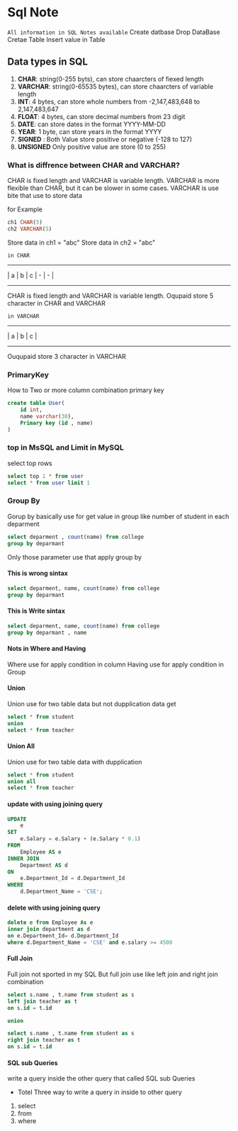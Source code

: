 
# Sql Note 

`All information in SQL Notes available`
Create datbase
Drop DataBase
Cretae Table
Insert value in Table

## Data types in SQL

1. **CHAR**: string(0-255 byts), can store chaarcters of fiexed length
2. **VARCHAR**: string(0-65535 bytes), can store chaarcters of variable length
3. **INT**: 4 bytes, can store whole numbers from -2,147,483,648 to 2,147,483,647
4. **FLOAT**: 4 bytes, can store decimal numbers from 23 digit
5. **DATE**:  can store dates in the format YYYY-MM-DD
6. **YEAR**: 1 byte, can store years in the format YYYY
7. **SIGNED** : Both Value store positive or negative (-128 to 127)
8. **UNSIGNED** Only positive value are store (0 to 255)


### What is diffrence between CHAR and VARCHAR?
CHAR is fixed length and VARCHAR is variable length.
VARCHAR is more flexible than CHAR, but it can be slower in some cases.
VARCHAR is use bite that use to store data

for Example
```SQL
ch1 CHAR(5)
ch2 VARCHAR(5)
```
Store data in ch1 = "abc"
Store data in ch2 = "abc"

`in CHAR`
_____________________
|  a | b   | c   |  -  |  -  |
_____________________
CHAR is fixed length and VARCHAR is variable length.
Oqupaid store 5 character in CHAR and VARCHAR

`in VARCHAR`
_____________________
|  a | b   | c   |
_____________________
Ouqupaid store 3 character in VARCHAR



### PrimaryKey
How to Two or more column combination primary key

```sql
create table User(
    id int,
    name varchar(30),
    Primary key (id , name)
)
```


### top in MsSQL and Limit in MySQL
select top rows

```sql
select top 1 * from user
select * from user limit 1
```



### Group By
Gorup by basically use for get value in group like number of student in each deparment

```sql
select deparment , count(name) from college
group by deparmant
```
Only those parameter use that apply group by 

#### This is wrong sintax
```sql
select deparment, name, count(name) from college
group by deparmant
```

#### This is Write sintax
```sql
select deparment, name, count(name) from college
group by deparmant , name
```

#### Nots in Where and Having
Where use for apply condition in column
Having use for apply condition in Group


#### Union
Union use for two table data but not dupplication data get
```sql
select * from student
union
select * from teacher
```

#### Union All
Union use for two table data with dupplication
```sql
select * from student
union all
select * from teacher
```

#### update with using joining query
```sql
UPDATE 
    e
SET 
    e.Salary = e.Salary + (e.Salary * 0.1)
FROM 
    Employee AS e
INNER JOIN 
    Department AS d
ON 
    e.Department_Id = d.Department_Id
WHERE 
    d.Department_Name = 'CSE';      
```

#### delete with using joining query
```sql
delete e from Employee As e
inner join department as d
on e.Department_Id= d.Department_Id
where d.Department_Name = 'CSE' and e.salary >= 4500   
```

#### Full Join
Full join not sported in my SQL
But full join use like left join and right join combination

```sql
select s.name , t.name from student as s
left join teacher as t
on s.id = t.id

union

select s.name , t.name from student as s
right join teacher as t
on s.id = t.id
```


#### SQL sub Queries
write a query inside the other query that called SQL sub Queries

- Totel Three way to write a query in inside to other query
1. select
2. from
3. where
